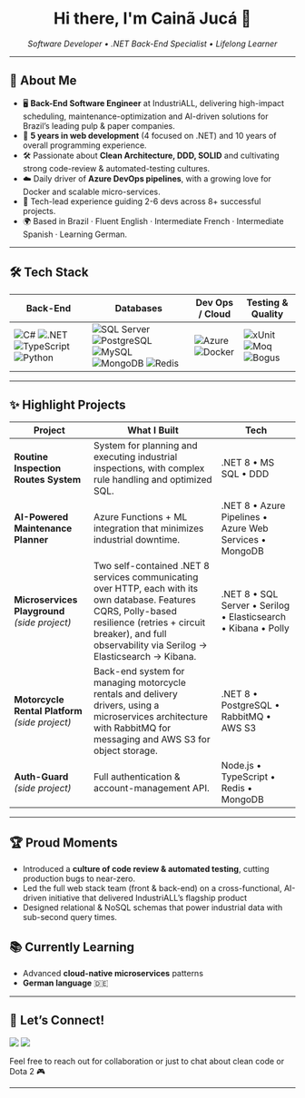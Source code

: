 <!-- Profile README for Cainã Jucá -->
<h1 align="center">Hi there, I'm Cainã Jucá 👋</h1>

<p align="center">
  <em>Software Developer • .NET Back-End Specialist • Lifelong Learner</em>
</p>

---

## 🚀 About Me

- 🖥️ **Back-End Software Engineer** at IndustriALL, delivering high-impact scheduling, maintenance-optimization and AI-driven solutions for Brazil’s leading pulp & paper companies.  
- 🔧 **5 years in web development** (4 focused on .NET) and 10 years of overall programming experience.
- 🛠️ Passionate about **Clean Architecture, DDD, SOLID** and cultivating strong code-review & automated-testing cultures.  
- ☁️ Daily driver of **Azure DevOps pipelines**, with a growing love for Docker and scalable micro-services.  
- 🤝 Tech-lead experience guiding 2-6 devs across 8+ successful projects.  
- 🌍 Based in Brazil · Fluent English · Intermediate French · Intermediate Spanish · Learning German.

---

## 🛠 Tech Stack

| Back-End | Databases | Dev Ops / Cloud | Testing & Quality |
|----------|-----------|-----------------|-------------------|
| ![C#](https://img.shields.io/badge/C%23-239120?style=flat&logo=c-sharp&logoColor=white) ![.NET](https://img.shields.io/badge/.NET-512BD4?style=flat&logo=.net&logoColor=white) ![TypeScript](https://img.shields.io/badge/TypeScript-3178C6?style=flat&logo=typescript&logoColor=white) ![Python](https://img.shields.io/badge/Python-3776AB?style=flat&logo=python&logoColor=white) | ![SQL Server](https://img.shields.io/badge/SQL%20Server-CC2927?style=flat&logo=microsoftsqlserver&logoColor=white) ![PostgreSQL](https://img.shields.io/badge/PostgreSQL-4169E1?style=flat&logo=postgresql&logoColor=white) ![MySQL](https://img.shields.io/badge/MySQL-4479A1?style=flat&logo=mysql&logoColor=white) ![MongoDB](https://img.shields.io/badge/MongoDB-47A248?style=flat&logo=mongodb&logoColor=white) ![Redis](https://img.shields.io/badge/Redis-DC382D?style=flat&logo=redis&logoColor=white) | ![Azure](https://img.shields.io/badge/Azure-0078D4?style=flat&logo=microsoftazure&logoColor=white) ![Docker](https://img.shields.io/badge/Docker-2496ED?style=flat&logo=docker&logoColor=white) | ![xUnit](https://img.shields.io/badge/xUnit-3EAE33?style=flat&logo=.net&logoColor=white) ![Moq](https://img.shields.io/badge/Moq-9B4F96?style=flat) ![Bogus](https://img.shields.io/badge/Bogus-FB275D?style=flat) |

---

## ✨ Highlight Projects
| Project | What I Built | Tech |
|---------|--------------|------|
| **Routine Inspection Routes System** | System for planning and executing industrial inspections, with complex rule handling and optimized SQL. | .NET 8 • MS SQL • DDD |
| **AI-Powered Maintenance Planner** | Azure Functions + ML integration that minimizes industrial downtime. | .NET 8 • Azure Pipelines • Azure Web Services • MongoDB |
| **Microservices Playground** *(side project)* | Two self-contained .NET 8 services communicating over HTTP, each with its own database. Features CQRS, Polly-based resilience (retries + circuit breaker), and full observability via Serilog → Elasticsearch → Kibana. | .NET 8 • SQL Server • Serilog • Elasticsearch • Kibana • Polly |
| **Motorcycle Rental Platform** *(side project)* | Back-end system for managing motorcycle rentals and delivery drivers, using a microservices architecture with RabbitMQ for messaging and AWS S3 for object storage. | .NET 8 • PostgreSQL • RabbitMQ • AWS S3 |
| **Auth-Guard** *(side project)* | Full authentication & account-management API. | Node.js • TypeScript • Redis • MongoDB |

---

## 🏆 Proud Moments
- Introduced a **culture of code review & automated testing**, cutting production bugs to near-zero.
- Led the full web stack team (front & back-end) on a cross-functional, AI-driven initiative that delivered IndustriALL’s flagship product
- Designed relational & NoSQL schemas that power industrial data with sub-second query times.
<!--
---

## 📈 GitHub Stats
<p align="center">
  <img src="https://github-readme-stats.vercel.app/api?username=cainajuca&show_icons=true&theme=radical" alt="Cainã's GitHub Stats" height="160"/>
  <img src="https://github-readme-stats.vercel.app/api/top-langs/?username=cainajuca&layout=compact&hide=jupyter%20notebook&theme=radical" alt="Top Languages" height="160"/>
</p>

---
-->
## 📚 Currently Learning
- Advanced **cloud-native microservices** patterns  
- **German language** 🇩🇪

---

## 🤝 Let’s Connect!

<div> 
  <a href="https://www.linkedin.com/in/cainajuca" target="_blank"><img src="https://img.shields.io/badge/-LinkedIn-%230077B5?style=for-the-badge&logo=linkedin&logoColor=white" target="_blank"></a> 
  <a href = "mailto:cainajuca@gmail.com"><img src="https://img.shields.io/badge/-Gmail-%23333?style=for-the-badge&logo=gmail&logoColor=white" target="_blank"></a>
  
</div>

Feel free to reach out for collaboration or just to chat about clean code or Dota 2 🎮

---

